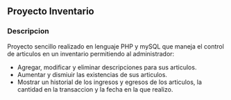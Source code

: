## Proyecto Inventario

### Descripcion
Proyecto sencillo realizado en lenguaje PHP y mySQL que maneja el control de articulos en un inventario
permitiendo al administrador:
- Agregar, modificar y eliminar descripciones para sus articulos.
- Aumentar y dismiuir las existencias de sus articulos.
- Mostrar un historial de los ingresos y egresos de los articulos, la cantidad en la transaccion y la fecha en la que realizo.

